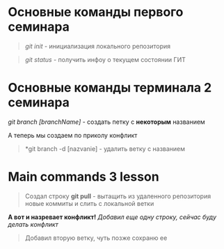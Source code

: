 # Основные команды первого семинара

> *git init* - инициализация локального репозитория

>*git status* - получить инфоу о текущем состоянии ГИТ

# Основные команды терминала 2 семинара

 *git branch [branchName]* - создать петку с **некоторым** названием

 А теперь мы создаем по приколу конфликт
 > *git branch -d [nazvanie] -  удалить ветку с названием
 
# Main commands 3 lesson

> Создал строку
**git pull** - вытащить из удаленного репозитория новые коммиты и слить с локальной ветки

**А вот и назревает конфликт!**
*Добавил еще одну строку, сейчас буду делать конфликт*

>Добавил вторую ветку, чуть позже сохраню ее

